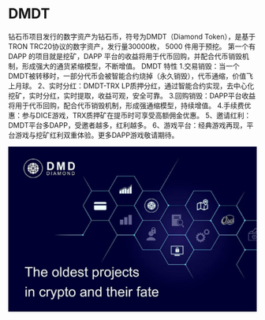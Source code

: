 # DMDT

钻石币项目发行的数字资产为钻石币，符号为DMDT（Diamond Token），是基于TRON TRC20协议的数字资产，发行量30000枚，
5000 件用于预挖。
第一个有 DAPP 的项目就是挖矿，DAPP 平台的收益将用于代币回购，并配合代币销毁机制，形成强大的通货紧缩模型，不断增值。
DMDT 特性
1.交易销毁：当一个DMDT被转移时，一部分代币会被智能合约烧掉（永久销毁），代币通缩，价值飞上月球。
2、实时分红：DMDT-TRX LP质押分红，通过智能合约实现，去中心化挖矿，实时分红，实时提取，收益可观，安全可靠。
3.回购销毁：DAPP平台收益将用于代币回购，配合代币销毁机制，形成强通缩模型，持续增值。
4.手续费优惠：参与DICE游戏，TRX质押矿在提币时可享受高额佣金优惠。
5、邀请红利：DMDT平台多DAPP，受邀者越多，红利越多。
6、游戏平台：经典游戏再现，平台游戏与挖矿红利双重体验。更多DAPP游戏敬请期待。

![e6yW1SBz](e6yW1SBz.jpg)
